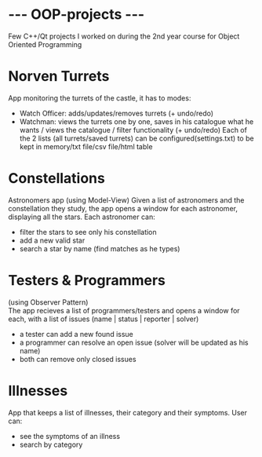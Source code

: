 # --- OOP-projects ---
Few C++/Qt projects I worked on during the 2nd year course for Object Oriented Programming


# Norven Turrets
App monitoring the turrets of the castle, it has to modes:
- Watch Officer: adds/updates/removes turrets (+ undo/redo)
- Watchman: views the turrets one by one, saves in his catalogue what he wants / views the catalogue / filter functionality (+ undo/redo)
Each of the 2 lists (all turrets/saved turrets) can be configured(settings.txt) to be kept in memory/txt file/csv file/html table

# Constellations
Astronomers app (using Model-View)
Given a list of astronomers and the constellation they study, the app opens a window for each astronomer, displaying all the stars. Each astronomer can:
- filter the stars to see only his constellation
- add a new valid star
- search a star by name (find matches as he types)

# Testers & Programmers
(using Observer Pattern)  
The app recieves a list of programmers/testers and opens a window for each, with a list of issues (name | status | reporter | solver)
- a tester can add a new found issue
- a programmer can resolve an open issue (solver will be updated as his name)
- both can remove only closed issues

# Illnesses
App that keeps a list of illnesses, their category and their symptoms. User can:
- see the symptoms of an illness
- search by category
